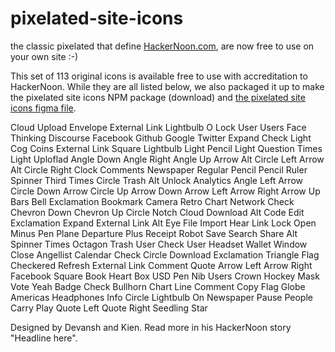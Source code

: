 # pixelated-site-icons
the classic pixelated that define [HackerNoon.com](https:hackernoon.com), are now free to use on your own site :-) 

This set of 113 original icons is available free to use with accreditation to HackerNoon. While they are all listed below, we also packaged it up to make the pixelated site icons NPM package (download) and [the pixelated site icons figma file](https://www.figma.com/file/Ge2OozAi0jAIqEAiArbO9A/HackerNoon-%7C-Pixelated-Icon-Library?type=design&node-id=0-1&t=cRzbN22MWyZOZpAK-0).

Cloud Upload
Envelope
External Link
Lightbulb O
Lock
User
Users
Face Thinking
Discourse
Facebook
Github
Google
Twitter
Expand
Check Light
Cog
Coins
External Link Square
Lightbulb Light
Pencil Light
Question
Times Light
Uploflad
Angle Down
Angle Right
Angle Up
Arrow Alt Circle Left
Arrow Alt Circle Right
Clock
Comments
Newspaper Regular
Pencil
Pencil Ruler
Spinner Third
Times Circle
Trash Alt
Unlock
Analytics
Angle Left
Arrow Circle Down
Arrow Circle Up
Arrow Down
Arrow Left
Arrow Right
Arrow Up
Bars
Bell Exclamation
Bookmark
Camera Retro
Chart Network
Check
Chevron Down
Chevron Up
Circle Notch
Cloud Download Alt
Code
Edit
Exclamation
Expand
External Link Alt
Eye
File Import
Hear
Link
Lock Open
Minus
Pen
Plane Departure
Plus
Receipt
Robot
Save
Search
Share Alt
Spinner
Times Octagon
Trash
User Check
User Headset
Wallet
Window Close
Angellist
Calendar
Check Circle
Download
Exclamation Triangle
Flag Checkered
Refresh
External Link
Comment Quote
Arrow Left
Arrow Right
Facebook Square
Book Heart
Box USD
Pen Nib
Users Crown
Hockey Mask
Vote Yeah
Badge Check
Bullhorn
Chart Line
Comment
Copy
Flag
Globe Americas
Headphones
Info Circle
Lightbulb On
Newspaper 
Pause
People Carry
Play
Quote Left
Quote Right
Seedling
Star

Designed by Devansh and Kien. Read more in his HackerNoon story "Headline here". 
